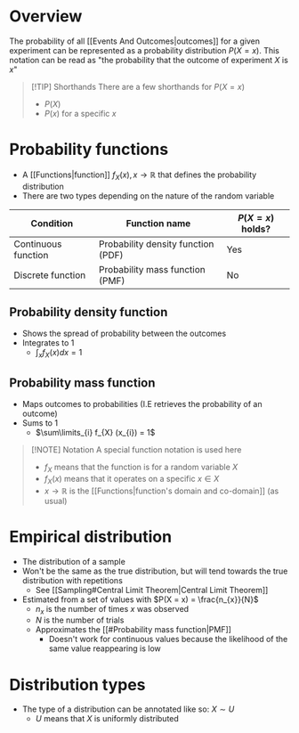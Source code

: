 # Overview
The probability of all [[Events And Outcomes|outcomes]] for a given experiment can be represented as a probability distribution $P(X = x)$. This notation can be read as "the probability that the outcome of experiment $X$ is $x$"

> [!TIP] Shorthands
> There are a few shorthands for $P(X = x)$
> - $P(X)$
> - $P(x)$  for a specific $x$

# Probability functions
- A [[Functions|function]] $f_{X}(x), x \rightarrow \mathbb{R}$ that defines the probability distribution
- There are two types depending on the nature of the random variable

| Condition           | Function name                      | $P(X = x)$ holds? |
| ------------------- | ---------------------------------- | ----------------- |
| Continuous function | Probability density function (PDF) | Yes               |
| Discrete function   | Probability mass function (PMF)    | No                |
## Probability density function
- Shows the spread of probability between the outcomes
- Integrates to 1
	- $\int_{x} f_{X} (x) dx = 1$

## Probability mass function
- Maps outcomes to probabilities (I.E retrieves the probability of an outcome)
- Sums to 1
	- $\sum\limits_{i} f_{X} (x_{i}) = 1$



> [!NOTE] Notation
> A special function notation is used here
> 
> - $f_X$ means that the function is for a random variable $X$
> - $f_{X}(x)$ means that it operates on a specific $x \in X$
> - $x \rightarrow \mathbb{R}$ is the [[Functions|function's domain and co-domain]] (as usual)

# Empirical distribution
- The distribution of a sample
- Won't be the same as the true distribution, but will tend towards the true distribution with repetitions
	- See [[Sampling#Central Limit Theorem|Central Limit Theorem]]
- Estimated from a set of values with $P(X = x) = \frac{n_{x}}{N}$
	- $n_x$ is the number of times $x$ was observed
	- $N$ is the number of trials
	- Approximates the [[#Probability mass function|PMF]]
		- Doesn't work for continuous values because the likelihood of the same value reappearing is low


# Distribution types
- The type of a distribution can be annotated like so: $X \sim U$ 
	- $U$ means that $X$ is uniformly distributed
